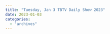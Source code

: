 ```yaml
---
title: "Tuesday, Jan 3 TBTV Daily Show 2023"
date: 2023-01-03
categories: 
  - "archives"
---
```



